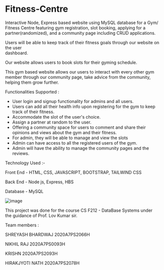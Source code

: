 # Fitness-Centre
Interactive Node, Express based website using MySQL database for a Gym/ Fitness Centre featuring gym registration, slot booking, applying for a partner(randomized), and a community page including CRUD applications. 


Users will be able to keep track of their fitness goals through our website on the user                                                                                 
dashboard.

Our website allows users to book slots for their gyming schedule.

This gym based website allows our users to interact with every other gym member 
through our community page, take advice from the community, helping them grow 
further.

Functionalities Supported :

- User login and signup functionality for admins and all users.
- Users can add all their health info upon registering for the gym to keep track of their fitness.
-  Accommodate the slot of the user's choice.
-  Assign a partner at random to the user.
- Offering a community space for users to comment and share their opinions and views  about the gym and their fitness.
- For admin, they will be able to manage and view the slots 
- Admin can have access to all  the registered users of the gym.
- Admin will have the ability to manage the community pages and the reviews. 


Technology Used :-

Front End - HTML, CSS, JAVASCRIPT, BOOTSTRAP, TAILWIND CSS
 
Back End - Node js, Express, HBS

Database - MySQL



![image](https://user-images.githubusercontent.com/29221347/165028818-9072274b-80a1-4c6b-aa4c-87898a6c8dc3.png)



This project was done for the course CS F212 - DataBase Systems under the guidance of Prof. Lov Kumar sir.  

Team members :

SHREYASH BHARDWAJ 	2020A7PS2066H
	
NIKHIL RAJ   	        2020A7PS0093H

KRISHN   		2020A7PS2093H

HIRAKJYOTI NATH   	2020A7PS2078H
